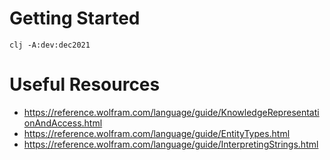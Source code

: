 # Getting Started

```
clj -A:dev:dec2021
```

# Useful Resources

* https://reference.wolfram.com/language/guide/KnowledgeRepresentationAndAccess.html
* https://reference.wolfram.com/language/guide/EntityTypes.html
* https://reference.wolfram.com/language/guide/InterpretingStrings.html
